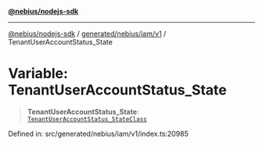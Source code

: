 [**@nebius/nodejs-sdk**](../../../../../README.md)

---

[@nebius/nodejs-sdk](../../../../../README.md) / [generated/nebius/iam/v1](../README.md) / TenantUserAccountStatus_State

# Variable: TenantUserAccountStatus_State

> **TenantUserAccountStatus_State**: [`TenantUserAccountStatus_StateClass`](../type-aliases/TenantUserAccountStatus_StateClass.md)

Defined in: src/generated/nebius/iam/v1/index.ts:20985
